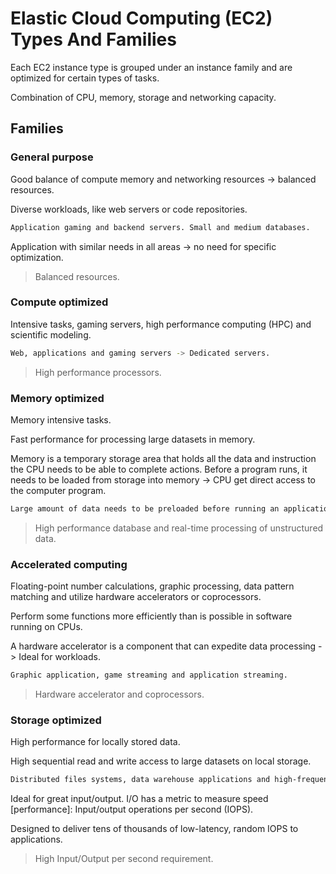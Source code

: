 # Elastic Cloud Computing (EC2) Types And Families

Each EC2 instance type is grouped under an instance family and are optimized for certain types of tasks.

Combination of CPU, memory, storage and networking capacity.

## Families

### General purpose

Good balance of compute memory and networking resources -> balanced resources.

Diverse workloads, like web servers or code repositories.

```sh
Application gaming and backend servers. Small and medium databases.
```

Application with similar needs in all areas -> no need for specific optimization.

> Balanced resources.

### Compute optimized

Intensive tasks, gaming servers, high performance computing (HPC) and scientific modeling.

```sh
Web, applications and gaming servers -> Dedicated servers.
```

> High performance processors.

### Memory optimized

Memory intensive tasks.

Fast performance for processing large datasets in memory.

Memory is a temporary storage area that holds all the data and instruction the CPU needs to be able to complete actions. Before a program runs, it needs to be loaded from storage into memory -> CPU get direct access to the computer program.

```sh
Large amount of data needs to be preloaded before running an application.
```

> High performance database and real-time processing of unstructured data.

### Accelerated computing

Floating-point number calculations, graphic processing, data pattern matching and utilize hardware accelerators or coprocessors.

Perform some functions more efficiently than is possible in software running on CPUs.

A hardware accelerator is a component that can expedite data processing -> Ideal for workloads.

```sh
Graphic application, game streaming and application streaming.
```

> Hardware accelerator and coprocessors.

### Storage optimized

High performance for locally stored data.

High sequential read and write access to large datasets on local storage.

```sh
Distributed files systems, data warehouse applications and high-frequency online transaction processing (OLTP) systems.
```

Ideal for great input/output. I/O has a metric to measure speed [performance]: Input/output operations per second (IOPS).

Designed to deliver tens of thousands of low-latency, random IOPS to applications.

> High Input/Output per second requirement.
